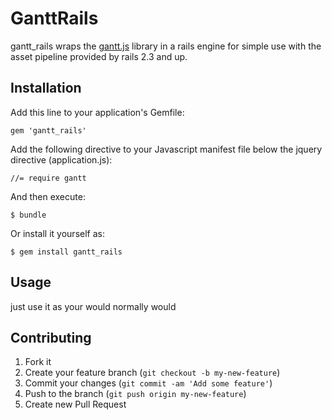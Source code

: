 # GanttRails

gantt_rails wraps the [gantt.js](https://github.com/taitems/jQuery.Gantt) library in a rails engine for simple use with the asset pipeline provided by rails 2.3 and up.


## Installation

Add this line to your application's Gemfile:

    gem 'gantt_rails'

Add the following directive to your Javascript manifest file below the jquery directive (application.js):

    //= require gantt

And then execute:

    $ bundle

Or install it yourself as:

    $ gem install gantt_rails

## Usage

just use it as your would normally would

## Contributing

1. Fork it
2. Create your feature branch (`git checkout -b my-new-feature`)
3. Commit your changes (`git commit -am 'Add some feature'`)
4. Push to the branch (`git push origin my-new-feature`)
5. Create new Pull Request

